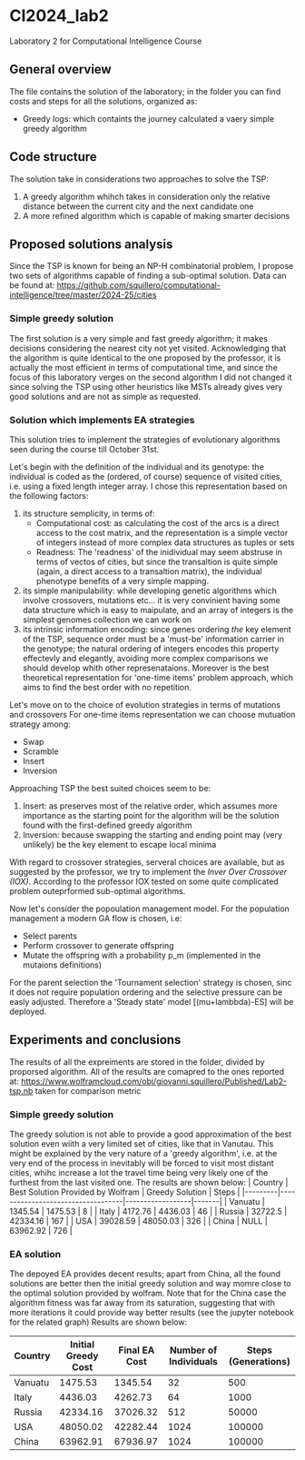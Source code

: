 # CI2024_lab2
Laboratory 2 for Computational Intelligence Course

## General overview
The file <lab2-ipynb> contains the solution of the laboratory; in the <Logs> folder you can find costs and steps for all the solutions, organized as:
+ Greedy logs: which containts the journey calculated a vaery simple greedy algorithm

## Code structure
The solution take in considerations two approaches to solve the TSP:
1. A greedy algorithm whihch takes in consideration only the relative distance between the current city and the next candidate one
2. A more refined algorithm which is capable of making smarter decisions
   
## Proposed solutions analysis
Since the TSP is known for being an NP-H combinatorial problem, I propose two sets of algorithms capable of finding a sub-optimal solution. Data can be found at:
 https://github.com/squillero/computational-intelligence/tree/master/2024-25/cities

### Simple greedy solution
The first solution is a very simple and fast greedy algorithm; it makes decisions considering the nearest city not yet visited.
Acknowledging that the algorithm is quite identical to the one proposed by the professor, it is actually the most efficient in terms of computational time, and since the focus of this laboratory verges on the second algorithm I did not changed it since solving the TSP using other heuristics like MSTs already gives very good solutions and are not as simple as requested.

### Solution which implements EA strategies 
This solution tries to implement the strategies of evolutionary algorithms seen during the course till October 31st.

Let's begin with the definition of the individual and its genotype: the individual is coded as the (ordered, of course) sequence of visited cities, i.e. using a fixed length integer array. I chose this representation based on the following factors:
1. its structure semplicity, in terms of:
   + Computational cost: as calculating the cost of the arcs is a direct access to the cost matrix, and the representation is a simple vector of integers instead of more complex data structures as tuples or sets
   + Readness: The 'readness' of the inidividual may seem abstruse in terms of vectos of cities, but since the transaltion is quite simple (again, a direct access to a transaltion matrix), the individual phenotype benefits of a very simple mapping.
2. its simple manipulability: while developing genetic algorithms which involve crossovers, mutations etc... it is very convinient having some data structure which is easy to maipulate, and an array of integers is the simplest genomes collection we can work on
3. its intrinsic information encoding: since genes ordering *the* key element of the TSP, sequence order must be a 'must-be' information carrier in the genotype; the natural ordering of integers encodes this property effectevly and elegantly, avoiding more complex comparisons we should develop whith other represenataions. Moreover is the best theoretical representation for 'one-time items' problem approach, which aims to find the best order with no repetition.

Let's move on to the choice of evolution strategies in terms of mutations and crossovers
For one-time items representation we can choose mutuation strategy among:
+ Swap
+ Scramble
+ Insert
+ Inversion

Approaching TSP the best suited choices seem to be:
1. Insert: as preserves most of the relative order, which assumes more importance as the starting point for the algorithm will be the solution found with the first-defined greedy algorithm
2. Inversion: because swapping the starting and ending point may (very unlikely) be the key element to escape local minima

With regard to crossover strategies, serveral choices are available, but as suggested by the professor, we try to implement the *Inver Over Crossover (IOX)*.
According to the professor IOX tested on some quite complicated problem outeprformed sub-optimal algorithms.

Now let's consider the popoulation management model.
For the population management a modern GA flow is chosen, i.e:
+ Select parents
+ Perform crossover to generate offspring
+ Mutate the offspring with a probability p_m (implemented in the mutaions definitions)

For the parent selection the 'Tournament selection' strategy is chosen, sinc it does not require population ordering and the selective pressure can be easly adjusted.
Therefore a 'Steady state' model [(mu+lambbda)-ES] will be deployed.






## Experiments and conclusions
The results of all the expreiments are stored in the <Logs> folder, divided by proporsed algorithm. 
All of the results are comapred to the ones reported at:
https://www.wolframcloud.com/obj/giovanni.squillero/Published/Lab2-tsp.nb
taken for comparison metric

### Simple greedy solution
The greedy solution is not able to provide a good approximation of the best solution even wiith a very limited set of cities, like that in Vanutau.
This might be explained by the very nature of a 'greedy algorithm', i.e. at the very end of the process in inevitably will be forced to visit most distant cities, whihc increase a lot the travel time being very likely one of the furthest from the last visited one.
The results are shown below:
| Country | Best Solution Provided by Wolfram | Greedy Solution | Steps |
|---------|-----------------------------------|------------------|-------|
| Vanuatu | 1345.54                           | 1475.53         | 8     |
| Italy   | 4172.76                           | 4436.03         | 46    |
| Russia  | 32722.5                           | 42334.16        | 167   |
| USA     | 39028.59                          | 48050.03        | 326   |
| China   | NULL                              | 63962.92        | 726   |

### EA solution
The depoyed EA provides decent results; apart from China, all the found solutions are better then the initial greedy solution and way momre close to the optimal solution provided by wolfram.
Note that for the China case the algorithm fitness was far away from its saturation, suggesting that with more iterations it could provide way better results (see the jupyter notebook for the related graph)
Results are shown below:

| Country | Initial Greedy Cost | Final EA Cost | Number of Individuals | Steps (Generations) |
|---------|----------------------|---------------|-----------------------|----------------------|
| Vanuatu | 1475.53              | 1345.54      | 32                    | 500                 |
| Italy   | 4436.03              | 4262.73      | 64                    | 1000                |
| Russia  | 42334.16             | 37026.32     | 512                   | 50000               |
| USA     | 48050.02             | 42282.44     | 1024                  | 100000              |
| China   | 63962.91             | 67936.97     | 1024                  | 100000              |
 
